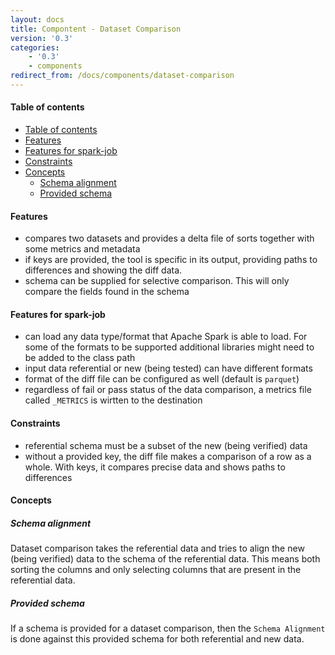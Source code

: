 ```yaml
---
layout: docs
title: Compontent - Dataset Comparison
version: '0.3'
categories:
    - '0.3'
    - components
redirect_from: /docs/components/dataset-comparison
---
```


#### Table of contents

- [Table of contents](#table-of-contents)
- [Features](#features)
- [Features for spark-job](#features-for-spark-job)
- [Constraints](#constraints)
- [Concepts](#concepts)
  - [Schema alignment](#schema-alignment)
  - [Provided schema](#provided-schema)

#### Features

- compares two datasets and provides a delta file of sorts together with some metrics and metadata
- if keys are provided, the tool is specific in its output, providing paths to differences and showing the diff data.
- schema can be supplied for selective comparison. This will only compare the fields found in the schema

#### Features for spark-job

- can load any data type/format that Apache Spark is able to load. For some of the formats to be supported additional  libraries might need to be added to the class path
- input data referential or new (being tested) can have different formats
- format of the diff file can be configured as well (default is `parquet`)
- regardless of fail or pass status of the data comparison, a metrics file called `_METRICS` is wirtten to the destination

#### Constraints

- referential schema must be a subset of the new (being verified) data
- without a provided key, the diff file makes a comparison of a row as a whole. With keys, it compares precise data and shows paths to differences

#### Concepts

##### Schema alignment

Dataset comparison takes the referential data and tries to align the new (being verified) data to the schema of the referential data. This means both sorting the columns and only selecting columns that are present in the referential data.

##### Provided schema

If a schema is provided for a dataset comparison, then the `Schema Alignment` is done against this provided schema for both referential and new data.

